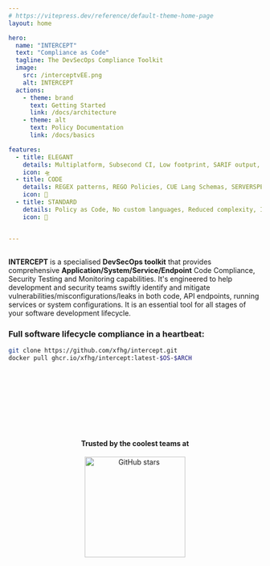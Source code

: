```yaml
---
# https://vitepress.dev/reference/default-theme-home-page
layout: home

hero:
  name: "INTERCEPT"
  text: "Compliance as Code"
  tagline: The DevSecOps Compliance Toolkit 
  image:
    src: /interceptvEE.png
    alt: INTERCEPT
  actions:
    - theme: brand
      text: Getting Started
      link: /docs/architecture
    - theme: alt
      text: Policy Documentation
      link: /docs/basics

features:
  - title: ELEGANT
    details: Multiplatform, Subsecond CI, Low footprint, SARIF output, Webhook Integration
    icon: 🛸
  - title: CODE
    details: REGEX patterns, REGO Policies, CUE Lang Schemas, SERVERSPEC Monitoring
    icon: 🧬
  - title: STANDARD
    details: Policy as Code, No custom languages, Reduced complexity, Industry Standards
    icon: 📡


---
```


##

**INTERCEPT**<Badge type="warning" text="1.0.X" /> is a specialised **DevSecOps toolkit** that provides comprehensive **Application/System/Service/Endpoint** Code Compliance, Security Testing and Monitoring capabilities. It's engineered to help development and security teams swiftly identify and mitigate vulnerabilities/misconfigurations/leaks in both code, API endpoints, running services or system configurations. It is an essential tool for all stages of your software development lifecycle.


### Full software lifecycle compliance in a heartbeat:

```sh
git clone https://github.com/xfhg/intercept.git
docker pull ghcr.io/xfhg/intercept:latest-$OS-$ARCH
```

<br><br><br><br><br><br><br>
<h4 align="center" class="details">Trusted by the coolest teams at</h4>
<p align="center"> 

 <a href="https://github.com/xfhg/intercept/">
    <img alt="GitHub stars" width=200 src="/scb.png">
  </a>
</p>
